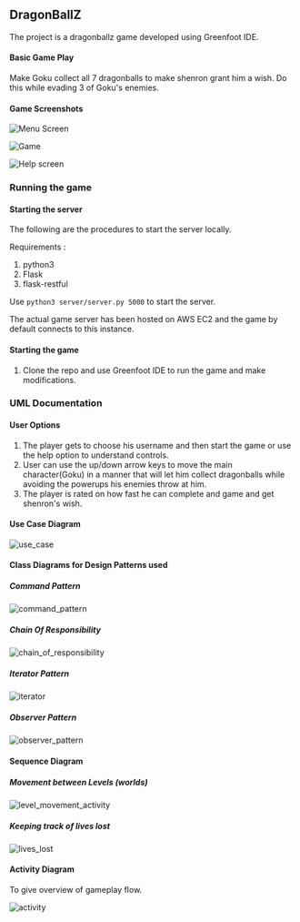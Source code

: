 
## DragonBallZ  
The project is a dragonballz game developed using Greenfoot IDE.

#### Basic Game Play
Make Goku collect all 7 dragonballs to make shenron grant him a wish. Do this while evading 3 of Goku's enemies.

#### Game Screenshots
![Menu Screen](DragonBall_Game/screenshots/Menu.png)  


![Game ](DragonBall_Game/screenshots/game.png)  


![Help screen](DragonBall_Game/screenshots/helpinfo.jpg)

### Running the game

#### Starting the server

The following are the procedures to start the server locally.

Requirements : 
1. python3
2. Flask
3. flask-restful

Use `python3 server/server.py 5000` to start the server.

The actual game server has been hosted on AWS EC2 and the game by default connects to this instance.


#### Starting the game
1. Clone the repo and use Greenfoot IDE to run the game and make modifications.


### UML Documentation

#### User Options
1. The player gets to choose his username and then start the game or use the help option to understand controls.
2. User can use the up/down arrow keys to move the main character(Goku) in a manner that will let him collect dragonballs while avoiding the powerups his enemies throw at him.
3. The player is rated on how fast he can complete and game and get shenron's wish.

#### Use Case Diagram

![use_case](UML/UseCaseDiagram.png)


#### Class Diagrams for Design Patterns used

##### Command Pattern

![command_pattern](UML/CommandPatternCD.png)

##### Chain Of Responsibility

![chain_of_responsibility](UML/ChainOfResponsibility.png)

##### Iterator Pattern

![iterator](UML/LivesIteratorPatternCD.png)

##### Observer Pattern

![observer_pattern](UML/UMLObserver.png)

#### Sequence Diagram

##### Movement between Levels (worlds)

![level_movement_activity](UML/LevelChangeSequence.png)

##### Keeping track of lives lost

![lives_lost](UML/LivesLostSequenceDiagram.png)

#### Activity Diagram
To give overview of gameplay flow.

![activity](UML/LevelMovementActivity.png)

